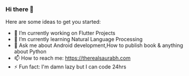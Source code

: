 ### Hi there 👋


Here are some ideas to get you started:

- 🔭 I’m currently working on Flutter Projects
- 🌱 I’m currently learning Natural Language Processing
- 💬 Ask me about Android development,How to publish book & anything about Python
- 📫 How to reach me: https://therealsaurabh.com 
- ⚡ Fun fact: I'm damn lazy but I can code 24hrs

